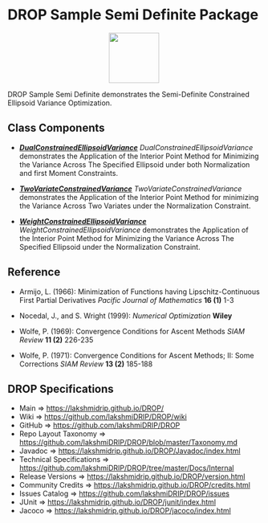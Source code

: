 # DROP Sample Semi Definite Package

<p align="center"><img src="https://github.com/lakshmiDRIP/DROP/blob/master/DRIP_Logo.gif?raw=true" width="100"></p>

DROP Sample Semi Definite demonstrates the Semi-Definite Constrained Ellipsoid Variance Optimization.


## Class Components

 * [***DualConstrainedEllipsoidVariance***](https://github.com/lakshmiDRIP/DROP/tree/master/src/main/java/org/drip/sample/semidefinite/DualConstrainedEllipsoidVariance.java)
 <i>DualConstrainedEllipsoidVariance</i> demonstrates the Application of the Interior Point Method for Minimizing the Variance Across The Specified Ellipsoid under both Normalization and first Moment Constraints.

 * [***TwoVariateConstrainedVariance***](https://github.com/lakshmiDRIP/DROP/tree/master/src/main/java/org/drip/sample/semidefinite/TwoVariateConstrainedVariance.java)
 <i>TwoVariateConstrainedVariance</i> demonstrates the Application of the Interior Point Method for minimizing the Variance Across Two Variates under the Normalization Constraint.

 * [***WeightConstrainedEllipsoidVariance***](https://github.com/lakshmiDRIP/DROP/tree/master/src/main/java/org/drip/sample/semidefinite/WeightConstrainedEllipsoidVariance.java)
 <i>WeightConstrainedEllipsoidVariance</i> demonstrates the Application of the Interior Point Method for Minimizing the Variance Across The Specified Ellipsoid under the Normalization Constraint.


## Reference

 * Armijo, L. (1966): Minimization of Functions having Lipschitz-Continuous First Partial Derivatives <i>Pacific Journal of Mathematics</i> <b>16 (1)</b> 1-3

 * Nocedal, J., and S. Wright (1999): <i>Numerical Optimization</i> <b>Wiley</b>

 * Wolfe, P. (1969): Convergence Conditions for Ascent Methods <i>SIAM Review</i> <b>11 (2)</b> 226-235

 * Wolfe, P. (1971): Convergence Conditions for Ascent Methods; II: Some Corrections <i>SIAM Review</i> <b>13 (2)</b> 185-188


## DROP Specifications

 * Main                     => https://lakshmidrip.github.io/DROP/
 * Wiki                     => https://github.com/lakshmiDRIP/DROP/wiki
 * GitHub                   => https://github.com/lakshmiDRIP/DROP
 * Repo Layout Taxonomy     => https://github.com/lakshmiDRIP/DROP/blob/master/Taxonomy.md
 * Javadoc                  => https://lakshmidrip.github.io/DROP/Javadoc/index.html
 * Technical Specifications => https://github.com/lakshmiDRIP/DROP/tree/master/Docs/Internal
 * Release Versions         => https://lakshmidrip.github.io/DROP/version.html
 * Community Credits        => https://lakshmidrip.github.io/DROP/credits.html
 * Issues Catalog           => https://github.com/lakshmiDRIP/DROP/issues
 * JUnit                    => https://lakshmidrip.github.io/DROP/junit/index.html
 * Jacoco                   => https://lakshmidrip.github.io/DROP/jacoco/index.html
